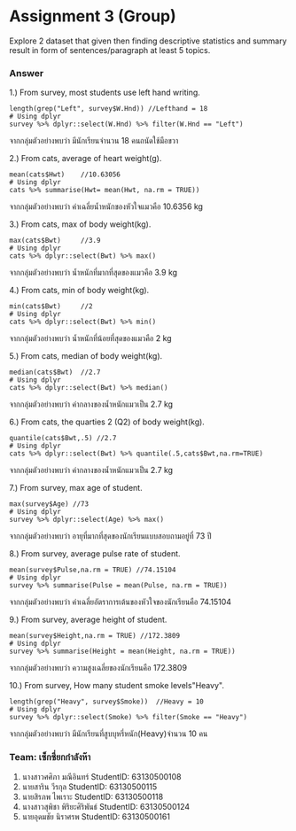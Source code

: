 # Assignment 3 (Group)
Explore 2 dataset that given then finding descriptive statistics and summary result in form of sentences/paragraph at least 5 topics.

### Answer

1.) From survey, most students use left hand writing.
```{R}
length(grep("Left", survey$W.Hnd)) //Lefthand = 18
# Using dplyr
survey %>% dplyr::select(W.Hnd) %>% filter(W.Hnd == "Left")
```
จากกลุ่มตัวอย่างพบว่า มีนักเรียนจำนวน 18 คนถนัดใช้มือขวา


2.) From cats, average of heart weight(g).
```{R}
mean(cats$Hwt)    //10.63056
# Using dplyr
cats %>% summarise(Hwt= mean(Hwt, na.rm = TRUE))
```
จากกลุ่มตัวอย่างพบว่า ค่าเฉลี่ยน้ำหนักของหัวใจแมวคือ 10.6356 kg


3.) From cats, max of body weight(kg).
```{R}
max(cats$Bwt)     //3.9
# Using dplyr
cats %>% dplyr::select(Bwt) %>% max()
```
จากกลุ่มตัวอย่างพบว่า น้ำหนักที่มากที่สุดของแมวคือ 3.9 kg


4.) From cats, min of body weight(kg).
```{R}
min(cats$Bwt)     //2
# Using dplyr
cats %>% dplyr::select(Bwt) %>% min()
```
จากกลุ่มตัวอย่างพบว่า น้ำหนักที่น้อยที่สุดของแมวคือ 2 kg


5.) From cats, median of body weight(kg).
```{R}
median(cats$Bwt)  //2.7
# Using dplyr
cats %>% dplyr::select(Bwt) %>% median()
```
จากกลุ่มตัวอย่างพบว่า ค่ากลางของน้ำหนักแมวเป็น 2.7 kg


6.) From cats, the quarties 2 (Q2) of body weight(kg).
```{R}
quantile(cats$Bwt,.5) //2.7
# Using dplyr
cats %>% dplyr::select(Bwt) %>% quantile(.5,cats$Bwt,na.rm=TRUE)
```
จากกลุ่มตัวอย่างพบว่า ค่ากลางของน้ำหนักแมวเป็น 2.7 kg

7.) From survey, max age of student.
```{R}
max(survey$Age) //73
# Using dplyr
survey %>% dplyr::select(Age) %>% max()
```
จากกลุ่มตัวอย่างพบว่า อายุที่มากที่สุดของนักเรียนแบบสอบถามอยู่ที่ 73 ปี


8.) From survey, average pulse rate of student.
```{R}
mean(survey$Pulse,na.rm = TRUE) //74.15104
# Using dplyr
survey %>% summarise(Pulse = mean(Pulse, na.rm = TRUE))
```
จากกลุ่มตัวอย่างพบว่า ค่าเฉลี่ยอัตราการเต้นของหัวใจของนักเรียนคือ 74.15104


9.) From survey, average height of student.
```{R}
mean(survey$Height,na.rm = TRUE) //172.3809
# Using dplyr
survey %>% summarise(Height = mean(Height, na.rm = TRUE))
```
จากกลุ่มตัวอย่างพบว่า ความสูงเฉลี่ยของนักเรียนคือ 172.3809


10.) From survey, How many student smoke levels"Heavy".
```{R}
length(grep("Heavy", survey$Smoke))  //Heavy = 10
# Using dplyr
survey %>% dplyr::select(Smoke) %>% filter(Smoke == "Heavy")
```
จากกลุ่มตัวอย่างพบว่า มีนักเรียนที่สูบบุหรี่หนัก(Heavy)จำนวน 10 คน


### Team: เซ็กซี่ยกกำลังห๊า

1. นางสาวศศิภา มณีอินทร์ StudentID: 63130500108
2. นายสาริน วีรกุล StudentID: 63130500115
3. นายสิรภพ ไพเราะ StudentID: 63130500118
4. นางสาวสุพิชา พิริยะศิริพันธ์ StudentID: 63130500124
5. นายอุดมชัย นิราศรพ StudentID: 63130500161
